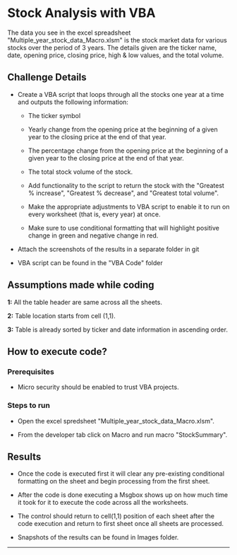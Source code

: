 # Stock Analysis with VBA

The data you see in the excel spreadsheet "Multiple_year_stock_data_Macro.xlsm" is the stock market data for various stocks over the period of 3 years. The details given are the ticker name, date, opening price, closing price, high & low values, and the total volume. 

## Challenge Details

* Create a VBA script that loops through all the stocks one year at a time and outputs the following information:

  - The ticker symbol

  - Yearly change from the opening price at the beginning of a given year to the closing price at the end of that year.

  - The percentage change from the opening price at the beginning of a given year to the closing price at the end of that year.

  - The total stock volume of the stock. 
 
  - Add functionality to the script to return the stock with the "Greatest % increase", "Greatest % decrease", and "Greatest total volume".

  - Make the appropriate adjustments to VBA script to enable it to run on every worksheet (that is, every year) at once.

  - Make sure to use conditional formatting that will highlight positive change in green and negative change in red.

* Attach the screenshots of the results in a separate folder in git

* VBA script can be found in the "VBA Code" folder

## Assumptions made while coding

  **1:** All the table header are same across all the sheets.

  **2:** Table location starts from cell (1,1).

  **3:** Table is already sorted by ticker and date information in ascending order.

## How to execute code?

### Prerequisites  
 * Micro security should be enabled to trust VBA projects.

### Steps to run

 * Open the excel spredsheet "Multiple_year_stock_data_Macro.xlsm".

 * From the developer tab click on Macro and run macro "StockSummary".

## Results 
 * Once the code is executed first it will clear any pre-existing conditional formatting on the sheet and begin processing from the first sheet.

 * After the code is done executing a Msgbox shows up on how much time it took for it to execute the code across all the worksheets.

 * The control should return to cell(1,1) position of each sheet after the code execution and return to first sheet once all sheets are processed.

 * Snapshots of the results can be found in Images folder.

---